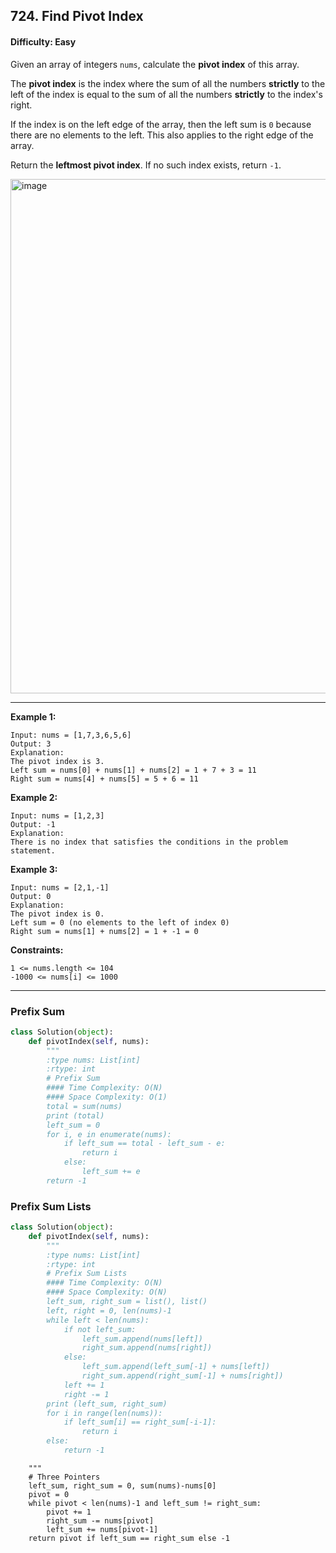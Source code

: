 ## 724. Find Pivot Index

#### Difficulty: Easy

Given an array of integers ```nums```, calculate the __pivot index__ of this array.

The __pivot index__ is the index where the sum of all the numbers __strictly__ to the left of the index is equal to the sum of all the numbers __strictly__ to the index's right.

If the index is on the left edge of the array, then the left sum is ```0``` because there are no elements to the left. This also applies to the right edge of the array.

Return the __leftmost pivot index__. If no such index exists, return ```-1```.

<img width="823" alt="image" src="https://user-images.githubusercontent.com/35042430/205196759-0c3757f7-d865-4bcf-ab75-38f1d91dff76.png">

---

__Example 1:__
```
Input: nums = [1,7,3,6,5,6]
Output: 3
Explanation:
The pivot index is 3.
Left sum = nums[0] + nums[1] + nums[2] = 1 + 7 + 3 = 11
Right sum = nums[4] + nums[5] = 5 + 6 = 11
```

__Example 2:__
```
Input: nums = [1,2,3]
Output: -1
Explanation:
There is no index that satisfies the conditions in the problem statement.
```

__Example 3:__
```
Input: nums = [2,1,-1]
Output: 0
Explanation:
The pivot index is 0.
Left sum = 0 (no elements to the left of index 0)
Right sum = nums[1] + nums[2] = 1 + -1 = 0
```

__Constraints:__
```
1 <= nums.length <= 104
-1000 <= nums[i] <= 1000
```

---

### Prefix Sum

```Python
class Solution(object):
    def pivotIndex(self, nums):
        """
        :type nums: List[int]
        :rtype: int
        # Prefix Sum
        #### Time Complexity: O(N)
        #### Space Complexity: O(1)
        total = sum(nums)
        print (total)
        left_sum = 0
        for i, e in enumerate(nums):
            if left_sum == total - left_sum - e:
                return i
            else:
                left_sum += e
        return -1
```

### Prefix Sum Lists

```Python
class Solution(object):
    def pivotIndex(self, nums):
        """
        :type nums: List[int]
        :rtype: int
        # Prefix Sum Lists
        #### Time Complexity: O(N)
        #### Space Complexity: O(N)        
        left_sum, right_sum = list(), list()
        left, right = 0, len(nums)-1
        while left < len(nums):
            if not left_sum:           
                left_sum.append(nums[left])
                right_sum.append(nums[right])
            else:       
                left_sum.append(left_sum[-1] + nums[left])
                right_sum.append(right_sum[-1] + nums[right])
            left += 1
            right -= 1
        print (left_sum, right_sum)
        for i in range(len(nums)):
            if left_sum[i] == right_sum[-i-1]:
                return i
        else:
            return -1  
```
      
        """
        # Three Pointers
        left_sum, right_sum = 0, sum(nums)-nums[0]
        pivot = 0
        while pivot < len(nums)-1 and left_sum != right_sum:
            pivot += 1
            right_sum -= nums[pivot]
            left_sum += nums[pivot-1]
        return pivot if left_sum == right_sum else -1
